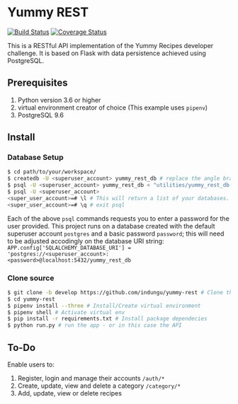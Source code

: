 # Yummy REST
[![Build Status](https://travis-ci.org/indungu/yummy-rest.svg?branch=develop)](https://travis-ci.org/indungu/yummy-rest)
[![Coverage Status](https://coveralls.io/repos/github/indungu/yummy-rest/badge.svg?branch=develop)](https://coveralls.io/github/indungu/yummy-rest?branch=develop)

This is a RESTful API implementation of the Yummy Recipes developer challenge. It is based on Flask with data persistence achieved using PostgreSQL.

## Prerequisites

1. Python version 3.6 or higher
2. virtual environment creator of choice (This example uses `pipenv`)
3. PostgreSQL 9.6

## Install

### Database Setup

```bash
$ cd path/to/your/workspace/
$ createdb -U <superuser_account> yummy_rest_db # replace the angle brackets with name of a user with db create permissions
$ psql -U <superuser_account> yummy_rest_db < "utilities/yummy_rest_db.sql" # this creates the database from .sql dump file
$ psql -U <superuser_account>
<super_user_account>=# \l # This will return a list of your databases. Check to confirm yummy_rest_db is listed
<super_user_account>=# \q # exit psql
```

Each of the above `psql` commands requests you to enter a password for the user provided. This project runs on a database created with the default superuser account `postgres` and a basic password `password`; this will need to be adjusted accodingly on the database URI string:
`APP.config['SQLALCHEMY_DATABASE_URI'] = 'postgres://<superuser_account>:<password>@localhost:5432/yummy_rest_db`

### Clone source

```bash
$ git clone -b develop https://github.com/indungu/yummy-rest # Clone the repository on the development branch
$ cd yummy-rest
$ pipenv install --three # Install/Create virtual environment
$ pipenv shell # Activate virtual env
$ pip install -r requirements.txt # Install package dependecies
$ python run.py # run the app - or in this case the API
```

## To-Do

Enable users to:

1. Register, login and manage their accounts `/auth/*`
2. Create, update, view and delete a category `/category/*`
3. Add, update, view or delete recipes
